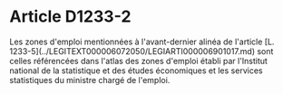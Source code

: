 # Article D1233-2

<div align="left">
  Les zones d'emploi mentionnées à l'avant-dernier alinéa de l'article [L. 1233-5](../LEGITEXT000006072050/LEGIARTI000006901017.md) sont celles référencées dans l'atlas des zones d'emploi établi par l'Institut national de la statistique et des études économiques et les services statistiques du ministre chargé de l'emploi.